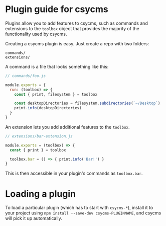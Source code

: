 # Plugin guide for csycms

Plugins allow you to add features to csycms, such as commands and
extensions to the `toolbox` object that provides the majority of the functionality
used by csycms.

Creating a csycms plugin is easy. Just create a repo with two folders:

```
commands/
extensions/
```

A command is a file that looks something like this:

```js
// commands/foo.js

module.exports = {
  run: (toolbox) => {
    const { print, filesystem } = toolbox

    const desktopDirectories = filesystem.subdirectories(`~/Desktop`)
    print.info(desktopDirectories)
  }
}
```

An extension lets you add additional features to the `toolbox`.

```js
// extensions/bar-extension.js

module.exports = (toolbox) => {
  const { print } = toolbox

  toolbox.bar = () => { print.info('Bar!') }
}
```

This is then accessible in your plugin's commands as `toolbox.bar`.

# Loading a plugin

To load a particular plugin (which has to start with `csycms-*`),
install it to your project using `npm install --save-dev csycms-PLUGINNAME`,
and csycms will pick it up automatically.
